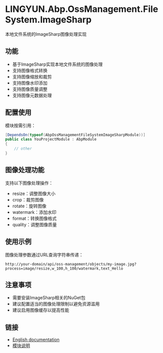 # LINGYUN.Abp.OssManagement.FileSystem.ImageSharp

本地文件系统的ImageSharp图像处理实现

## 功能

* 基于ImageSharp实现本地文件系统的图像处理
* 支持图像格式转换
* 支持图像缩放和裁剪
* 支持图像水印添加
* 支持图像质量调整
* 支持图像元数据处理

## 配置使用

模块按需引用：

```csharp
[DependsOn(typeof(AbpOssManagementFileSystemImageSharpModule))]
public class YouProjectModule : AbpModule
{
    // other
}
```

## 图像处理功能

支持以下图像处理操作：
* resize：调整图像大小
* crop：裁剪图像
* rotate：旋转图像
* watermark：添加水印
* format：转换图像格式
* quality：调整图像质量

## 使用示例

图像处理参数通过URL查询字符串传递：

```
http://your-domain/api/oss-management/objects/my-image.jpg?process=image/resize,w_100,h_100/watermark,text_Hello
```

## 注意事项

* 需要安装ImageSharp相关的NuGet包
* 建议配置适当的图像处理限制以避免资源滥用
* 建议启用图像缓存以提高性能

## 链接

* [English documentation](./README.EN.md)
* [模块说明](../README.md)
